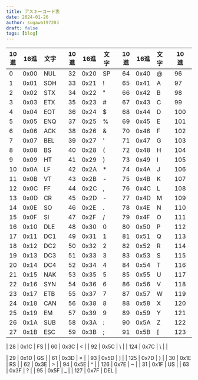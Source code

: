 ```yaml
---
title: アスキーコード表
date: 2024-01-26
author: sugawa197203
draft: false
tags: [blog]
---
```

| 10進 | 16進 | 文字 |  | 10進 | 16進 | 文字 |  | 10進 | 16進 | 文字 |  | 10進 | 16進 | 文字 |
| --- | --- | --- | --- | --- | --- | --- | --- | --- | --- | --- | --- | --- | --- | --- |
| 0 | 0x00 | NUL |  | 32 | 0x20 | SP |  | 64 | 0x40 | @ |  | 96 | 0x60 | \` |
| 1 | 0x01 | SOH |  | 33 | 0x21 | ! |  | 65 | 0x41 | A |  | 97 | 0x61 | a |
| 2 | 0x02 | STX |  | 34 | 0x22 | " |  | 66 | 0x42 | B |  | 98 | 0x62 | b |
| 3 | 0x03 | ETX |  | 35 | 0x23 | # |  | 67 | 0x43 | C |  | 99 | 0x63 | c |
| 4 | 0x04 | EOT |  | 36 | 0x24 | $ |  | 68 | 0x44 | D |  | 100 | 0x64 | d |
| 5 | 0x05 | ENQ |  | 37 | 0x25 | % |  | 69 | 0x45 | E |  | 101 | 0x65 | e |
| 6 | 0x06 | ACK |  | 38 | 0x26 | & |  | 70 | 0x46 | F |  | 102 | 0x66 | f |
| 7 | 0x07 | BEL |  | 39 | 0x27 | ' |  | 71 | 0x47 | G |  | 103 | 0x67 | g |
| 8 | 0x08 | BS |  | 40 | 0x28 | ( |  | 72 | 0x48 | H |  | 104 | 0x68 | h |
| 9 | 0x09 | HT |  | 41 | 0x29 | ) |  | 73 | 0x49 | I |  | 105 | 0x69 | i |
| 10 | 0x0A | LF |  | 42 | 0x2A | \* |  | 74 | 0x4A | J |  | 106 | 0x6A | j |
| 11 | 0x0B | VT |  | 43 | 0x2B | - |  | 75 | 0x4B | K |  | 107 | 0x6B | k |
| 12 | 0x0C | FF |  | 44 | 0x2C | , |  | 76 | 0x4C | L |  | 108 | 0x6C | l |
| 13 | 0x0D | CR |  | 45 | 0x2D | - |  | 77 | 0x4D | M |  | 109 | 0x6D | m |
| 14 | 0x0E | SO |  | 46 | 0x2E | . |  | 78 | 0x4E | N |  | 110 | 0x6E | n |
| 15 | 0x0F | SI |  | 47 | 0x2F | / |  | 79 | 0x4F | O |  | 111 | 0x6F | o |
| 16 | 0x10 | DLE |  | 48 | 0x30 | 0 |  | 80 | 0x50 | P |  | 112 | 0x70 | p |
| 17 | 0x11 | DC1 |  | 49 | 0x31 | 1 |  | 81 | 0x51 | Q |  | 113 | 0x71 | q |
| 18 | 0x12 | DC2 |  | 50 | 0x32 | 2 |  | 82 | 0x52 | R |  | 114 | 0x72 | r |
| 19 | 0x13 | DC3 |  | 51 | 0x33 | 3 |  | 83 | 0x53 | S |  | 115 | 0x73 | s |
| 20 | 0x14 | DC4 |  | 52 | 0x34 | 4 |  | 84 | 0x54 | T |  | 116 | 0x74 | t |
| 21 | 0x15 | NAK |  | 53 | 0x35 | 5 |  | 85 | 0x55 | U |  | 117 | 0x75 | u |
| 22 | 0x16 | SYN |  | 54 | 0x36 | 6 |  | 86 | 0x56 | V |  | 118 | 0x76 | v |
| 23 | 0x17 | ETB |  | 55 | 0x37 | 7 |  | 87 | 0x57 | W |  | 119 | 0x77 | w |
| 24 | 0x18 | CAN |  | 56 | 0x38 | 8 |  | 88 | 0x58 | X |  | 120 | 0x78 | x |
| 25 | 0x19 | EM |  | 57 | 0x39 | 9 |  | 89 | 0x59 | Y |  | 121 | 0x79 | y |
| 26 | 0x1A | SUB |  | 58 | 0x3A | : |  | 90 | 0x5A | Z |  | 122 | 0x7A | z |
| 27 | 0x1B | ESC |  | 59 | 0x3B | ; |  | 91 | 0x5B | [ |  | 123 | 0x7B | { |

| 28 | 0x1C | FS |  | 60 | 0x3C | < |  | 92 | 0x5C | \\ |  | 124 | 0x7C | \\ |  |

| 29 | 0x1D | GS |  | 61 | 0x3D | = |  | 93 | 0x5D | ] |  | 125 | 0x7D | } |
| 30 | 0x1E | RS |  | 62 | 0x3E | > |  | 94 | 0x5E | ^ |  | 126 | 0x7E | \~ |
| 31 | 0x1F | US |  | 63 | 0x3F | ? |  | 95 | 0x5F | _ |  | 127 | 0x7F | DEL |
